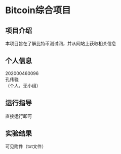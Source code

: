 Bitcoin综合项目
=
项目介绍
-
本项目旨在了解比特币测试网，并从网站上获取相关信息  

个人信息
-
202000460096  
孔伟骁  
（个人，无小组）

运行指导
-
直接运行即可


实验结果
-
可见附件（txt文件）
